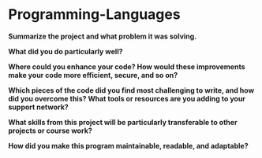 # Programming-Languages
**Summarize the project and what problem it was solving.**

**What did you do particularly well?**

**Where could you enhance your code? How would these improvements make your code more efficient, secure, and so on?**

**Which pieces of the code did you find most challenging to write, and how did you overcome this? What tools or resources are you adding to your support network?**

**What skills from this project will be particularly transferable to other projects or course work?**

**How did you make this program maintainable, readable, and adaptable?**
